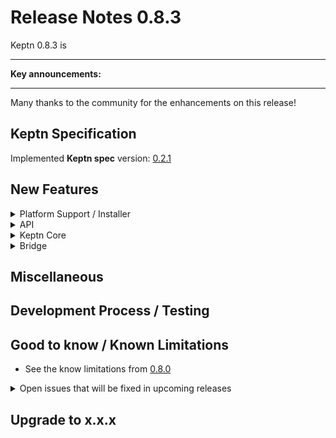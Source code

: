 # Release Notes 0.8.3

Keptn 0.8.3 is

---

**Key announcements:**

---

Many thanks to the community for the enhancements on this release! 
 
## Keptn Specification

Implemented **Keptn spec** version: [0.2.1](https://github.com/keptn/spec/tree/0.2.1)

## New Features

<details><summary>Platform Support / Installer</summary>
<p>

</p>
</details>

<details><summary>API</summary>
<p>

</p>
</details>

<details><summary>Keptn Core</summary>
<p>

</p>
</details>

<details><summary>Bridge</summary>
<p>

</p>
</details>

## Miscellaneous


## Development Process / Testing


## Good to know / Known Limitations

- See the know limitations from [0.8.0](https://github.com/keptn/keptn/releases/tag/0.8.0)

<details><summary>Open issues that will be fixed in upcoming releases</summary>
<p>

  <!--TODO: final check-->
  - Auto-remediation does not work with remote execution plane [3498](https://github.com/keptn/keptn/issues/3498)
  - Bridge shows "started" wording on status.changed [3583](https://github.com/keptn/keptn/issues/3583)
  - Inconsistent usage of user-managed and user_managed causing issues [3624](https://github.com/keptn/keptn/issues/3624)
  - Keptn API: `configure monitoring` not functioning according to spec [3638](https://github.com/keptn/keptn/issues/3638)
  - Keptn CLI: Disable Kube context check [3666](https://github.com/keptn/keptn/issues/3666)
  - Homebrew installed CLI fails install with 'Malformed constraint: ""' [3805](https://github.com/keptn/keptn/issues/3805)

</p>
</details>

## Upgrade to x.x.x
